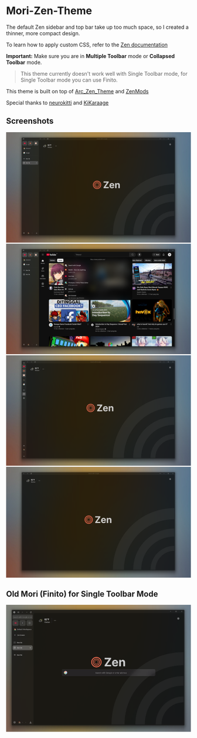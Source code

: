 # Mori-Zen-Theme

The default Zen sidebar and top bar take up too much space, so I created a thinner, more compact design.

To learn how to apply custom CSS, refer to the [Zen documentation](https://docs.zen-browser.app/guides/live-editing)

**Important:** Make sure you are in **Multiple Toolbar** mode or **Collapsed Toolbar** mode. 
 > This theme currently doesn't work well with Single Toolbar mode, for Single Toolbar mode you can use Finito.

This theme is built on top of [Arc_Zen_Theme](https://github.com/neurokitti/Arc_Zen_Theme/tree/main) and [ZenMods](https://github.com/KiKaraage/ZenMods/tree/main/%5BSetup%5D%20Arc%20Mode%20on%20Zen)

Special thanks to [neurokitti](https://github.com/neurokitti) and [KiKaraage](https://github.com/KiKaraage)

## Screenshots

![Screenshot 1](https://github.com/ikoshura/Mori-Zen-Theme/blob/main/Assets/Screenshot1.png)  
![Screenshot 2](https://github.com/ikoshura/Mori-Zen-Theme/blob/main/Assets/Screenshot.png)  
![Screenshot 3](https://github.com/ikoshura/Mori-Zen-Theme/blob/main/Assets/Screenshot3.png)  
![Screenshot 4](https://github.com/ikoshura/Mori-Zen-Theme/blob/main/Assets/Screenshot4.png)

## Old Mori (Finito) for Single Toolbar Mode
![Finito](https://github.com/ikoshura/Mori-Zen-Theme/blob/main/Assets/Screenshot5.png)
